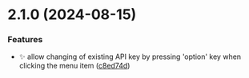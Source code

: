 # 2.1.0 (2024-08-15)


### Features

* :sparkles: allow changing of existing API key by pressing 'option' key when clicking the menu item ([c8ed74d](https://github.com/ksalzke/import-from-todoist-to-omnifocus/commit/c8ed74d3e72633e9230a7e2344b7d901b0a95017))



